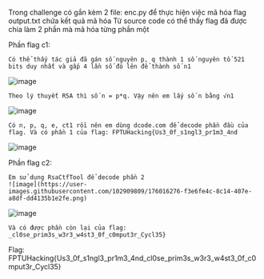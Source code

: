 Trong challenge có gắn kèm 2 file:
	enc.py để thực hiện việc mã hóa flag
	output.txt chứa kết quả mã hóa
Từ source code có thể thấy flag đã được chia làm 2 phần mà mã hóa từng phần một

Phần flag c1:

    Có thể thấy tác giả đã gán số nguyên p, q thành 1 số nguyên tố 521 bits duy nhất và gấp 4 lần số đó lên để thành số n1
  ![image](https://user-images.githubusercontent.com/102909809/176015725-009dcbd9-9ee0-4a79-8e81-36ede3b1915c.png)

	Theo lý thuyết RSA thì số n = p*q. Vậy nên em lấy số n bằng √n1
  ![image](https://user-images.githubusercontent.com/102909809/176015748-0f0a6100-5a8a-43e8-b8c1-df9f918b6630.png)

	Có n, p, q, e, ct1 rồi nên em dùng dcode.com để decode phần đầu của flag. Và có phần 1 của flag: FPTUHacking{Us3_0f_s1ngl3_pr1m3_4nd
  ![image](https://user-images.githubusercontent.com/102909809/176015781-1bbc9ee0-9887-40da-a5d7-d582dc5b9c19.png)


Phần flag c2:

	Em sử dụng RsaCtfTool để decode phần 2
    ![image](https://user-images.githubusercontent.com/102909809/176016276-f3e6fe4c-8c14-407e-a8df-dd4135b1e2fe.png)

  ![image](https://user-images.githubusercontent.com/102909809/176015813-1979e5af-6c43-47ab-8b0d-03d4ff894585.png)

    Và có được phần còn lại của flag: _cl0se_prim3s_w3r3_w4st3_0f_c0mput3r_Cycl35}
Flag: FPTUHacking{Us3_0f_s1ngl3_pr1m3_4nd_cl0se_prim3s_w3r3_w4st3_0f_c0mput3r_Cycl35}
